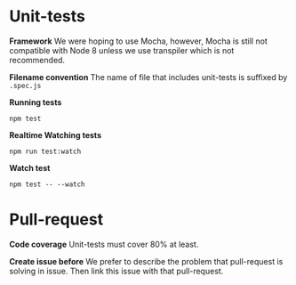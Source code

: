 # Unit-tests

**Framework** We were hoping to use Mocha, however, Mocha is still not compatible with Node 8 unless we use transpiler which is not recommended.

**Filename convention** The name of file that includes unit-tests is suffixed by `.spec.js`

**Running tests**

```
npm test
```

**Realtime Watching tests**

```
npm run test:watch
```

**Watch test**

```
npm test -- --watch
```

# Pull-request

**Code coverage** Unit-tests must cover 80% at least.

**Create issue before** We prefer to describe the problem that pull-request is solving in issue. Then link this issue with that pull-request.

